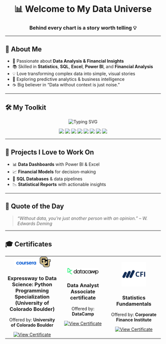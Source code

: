 
<h1 align="center">📊 Welcome to My Data Universe</h1>
<h3 align="center">Behind every chart is a story worth telling 💡</h3>

---

## 🌟 About Me
- 🎯 Passionate about **Data Analysis & Financial Insights**  
- 📚 Skilled in **Statistics**, **SQL**, **Excel**, **Power BI**, and **Financial Analysis**  
- 💡 Love transforming complex data into simple, visual stories  
- 🚀 Exploring predictive analytics & business intelligence  
- ☕ Big believer in “Data without context is just noise.”

---

## 🛠 My Toolkit
<!-- Animated Intro -->
<p align="center">
  <img src="https://readme-typing-svg.herokuapp.com?font=Fira+Code&weight=600&size=25&duration=2000&pause=800&color=F2C811&center=true&vCenter=true&width=550&lines=I+make+data+speak.;Turning+numbers+into+insights.;Where+data+meets+clarity." alt="Typing SVG" />
</p>

<p align="center">
  <img src="https://img.shields.io/badge/-Statistics-blue?style=for-the-badge&logo=databricks&logoColor=white">
  <img src="https://img.shields.io/badge/-SQL-orange?style=for-the-badge&logo=postgresql&logoColor=white">
  <img src="https://img.shields.io/badge/-Excel-217346?style=for-the-badge&logo=microsoft-excel&logoColor=white">
  <img src="https://img.shields.io/badge/-Power%20BI-F2C811?style=for-the-badge&logo=powerbi&logoColor=black">
  <img src="https://img.shields.io/badge/-Financial%20Analysis-CC0000?style=for-the-badge&logo=money&logoColor=white">
  <img src="https://img.shields.io/badge/-IFRS-0A3161?style=for-the-badge&logo=balance-scale&logoColor=white">
  <img src="https://img.shields.io/badge/-Dashboards-20B2AA?style=for-the-badge&logo=tableau&logoColor=white">
  <img src="https://img.shields.io/badge/-Data%20Visualization-8A2BE2?style=for-the-badge&logo=chart-bar&logoColor=white">
</p>

---

## 🚀 Projects I Love to Work On
- 📊 **Data Dashboards** with Power BI & Excel  
- 📈 **Financial Models** for decision-making  
- 📂 **SQL Databases** & data pipelines  
- 📉 **Statistical Reports** with actionable insights  

---

## 💬 Quote of the Day
> *“Without data, you’re just another person with an opinion.” – W. Edwards Deming*

---
## 🎓 Certificates

<div align="center">
<table>
<tr>

<!-- Card 1 - Original -->
<td align="center" width="250px">
  <img src="Coursera_idzX4nGXpr_1.png" width="80px" alt="Coursera Logo">
  <img src="https://raw.githubusercontent.com/lbannauniverse/lbannauniverse/1070bd76bb3dbf323f4075609715840fbac02e9d/Colorado_Buffaloes_wordmark.svg" width="35px" alt="University of Colorado Boulder Logo">
  <h3>Expressway to Data Science: Python Programming Specialization (University of Colorado Boulder)</h3>
  <p>Offered by: <strong>University of Colorado Boulder</strong></p>
  <a href="https://coursera.org/share/c0ee45e77cc04dfab2ced54873fa14b2" target="_blank">
    <img src="https://img.shields.io/badge/View%20Certificate-orange?style=for-the-badge" alt="View Certificate">
  </a>
</td>

<!-- Card 2 - Green -->
<td align="center" width="250px">
  <img src="https://github.com/lbannauniverse/lbannauniverse/blob/main/DataCamp_idT7jV3n4Y_1.png?raw=true" width="100px" alt="Logo">
  <h3>Data Analyst Associate certificate</h3>
  <p>Offered by: <strong>DataCamp</strong></p>
  <a href="https://www.datacamp.com/certificate/DAA0018267612104" target="_blank">
    <img src="https://img.shields.io/badge/View%20Certificate-green?style=for-the-badge" alt="View Certificate">
  </a>
</td>

<!-- Card 3 - Dark Blue -->
<td align="center" width="250px">
  <img src="https://raw.githubusercontent.com/lbannauniverse/lbannauniverse/1070bd76bb3dbf323f4075609715840fbac02e9d/cfi-corporate-finance-institute-logo-vector.svg" width="80px" alt="University of Colorado Boulder Logo">
  <h3> Statistics Fundamentals </h3>
  <p>Offered by: <strong>Corporate Finance Institute</strong></p>
  <a href="https://www.credential.net/093b74ab-703f-4bda-97ec-898ea65b2017#acc.joN3F02Y" target="_blank">
    <img src="https://img.shields.io/badge/View%20Certificate-003366?style=for-the-badge" alt="View Certificate">
  </a>
</td>

</tr>
</table>
</div>


